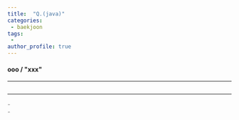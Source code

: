 ```yaml
---
title:  "Q.(java)"
categories:
 - baekjoon
tags:
 -   
author_profile: true
---
```

#### ooo / "xxx"

* * *
~~~java

~~~
* * *
<span style="color:gray" size="8">
- <br>
- <br>